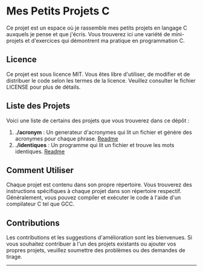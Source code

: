 # Mes Petits Projets C

Ce projet est un espace où je rassemble mes petits projets en langage C auxquels je pense et que j'écris. Vous trouverez ici une variété de mini-projets et d'exercices qui démontrent ma pratique en programmation C.

## Licence

Ce projet est sous licence MIT. Vous êtes libre d'utiliser, de modifier et de distribuer le code selon les termes de la licence. Veuillez consulter le fichier LICENSE pour plus de détails.

## Liste des Projets

Voici une liste de certains des projets que vous trouverez dans ce dépôt :

1. **./acronym** : Un generateur d'acronymes qui lit un fichier et génère des acronymes pour chaque phrase. [Readme](./acronym/README.md)
2. **./identiques** : Un programme qui lit un fichier et trouve les mots identiques. [Readme](./identiques/README.md)

## Comment Utiliser

Chaque projet est contenu dans son propre répertoire. Vous trouverez des instructions spécifiques à chaque projet dans son répertoire respectif. Généralement, vous pouvez compiler et exécuter le code à l'aide d'un compilateur C tel que GCC.

## Contributions

Les contributions et les suggestions d'amélioration sont les bienvenues. Si vous souhaitez contribuer à l'un des projets existants ou ajouter vos propres projets, veuillez soumettre des problèmes ou des demandes de tirage.

---
